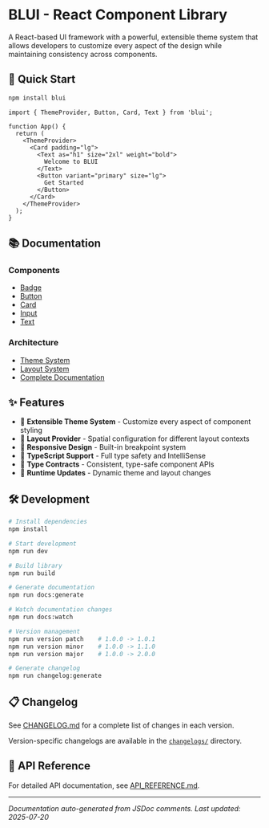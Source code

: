# BLUI - React Component Library

A React-based UI framework with a powerful, extensible theme system that allows developers to customize every aspect of the design while maintaining consistency across components.

## 🚀 Quick Start

```bash
npm install blui
```

```tsx
import { ThemeProvider, Button, Card, Text } from 'blui';

function App() {
  return (
    <ThemeProvider>
      <Card padding="lg">
        <Text as="h1" size="2xl" weight="bold">
          Welcome to BLUI
        </Text>
        <Button variant="primary" size="lg">
          Get Started
        </Button>
      </Card>
    </ThemeProvider>
  );
}
```

## 📚 Documentation

### Components
- [Badge](./docs/components/Badge.md)
- [Button](./docs/components/Button.md)
- [Card](./docs/components/Card.md)
- [Input](./docs/components/Input.md)
- [Text](./docs/components/Text.md)

### Architecture
- [Theme System](./docs/themes/README.md)
- [Layout System](./docs/layouts/README.md)
- [Complete Documentation](./docs/README.md)

## ✨ Features

- 🎨 **Extensible Theme System** - Customize every aspect of component styling
- 🔧 **Layout Provider** - Spatial configuration for different layout contexts
- 📱 **Responsive Design** - Built-in breakpoint system
- 💪 **TypeScript Support** - Full type safety and IntelliSense
- 🎯 **Type Contracts** - Consistent, type-safe component APIs
- 🔄 **Runtime Updates** - Dynamic theme and layout changes

## 🛠️ Development

```bash
# Install dependencies
npm install

# Start development
npm run dev

# Build library
npm run build

# Generate documentation
npm run docs:generate

# Watch documentation changes
npm run docs:watch

# Version management
npm run version patch    # 1.0.0 -> 1.0.1
npm run version minor    # 1.0.0 -> 1.1.0  
npm run version major    # 1.0.0 -> 2.0.0

# Generate changelog
npm run changelog:generate
```

## 📋 Changelog

See [CHANGELOG.md](./CHANGELOG.md) for a complete list of changes in each version.

Version-specific changelogs are available in the [`changelogs/`](./changelogs/) directory.

## 📖 API Reference

For detailed API documentation, see [API_REFERENCE.md](./API_REFERENCE.md).

---

*Documentation auto-generated from JSDoc comments. Last updated: 2025-07-20*
